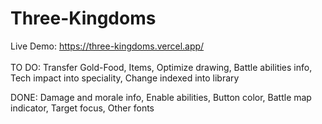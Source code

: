 # Three-Kingdoms
Live Demo: https://three-kingdoms.vercel.app/
<br /><br />
TO DO: Transfer Gold-Food, Items, Optimize drawing, Battle abilities info, Tech impact into speciality, Change indexed into library

DONE: Damage and morale info, Enable abilities, Button color, Battle map indicator, Target focus, Other fonts

<!--
189 99 166 none
221 99 166 tiger
213 79 144 true leader

Screenshot:
<br />
<a href="https://anoname112.github.io/Three-Kingdoms/">
   <img src="https://raw.githubusercontent.com/Anoname112/Three-Kingdoms/main/ss.png" title="Three Kingdoms">
</a>
-->
